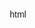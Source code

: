 html
<!DOCTYPE html>
<html lang="en">
<head>
    <meta charset="UTF-8">
    <meta name="viewport" content="width=device-width, initial-scale=1.0">
    <title>Comprehensive Python Cheatsheet: Your Ultimate Python Guide</title>
    <meta name="description" content="Master Python with this comprehensive cheatsheet covering collections, types, syntax, system commands, data handling, advanced techniques, libraries, and multimedia. Learn Python fast!">
    <meta name="keywords" content="Python, cheatsheet, tutorial, reference, collections, types, syntax, libraries, data science, programming">
    <style>
        body {
            font-family: Arial, sans-serif;
            line-height: 1.6;
            margin: 20px;
        }

        h1, h2, h3 {
            color: #333;
        }

        ul {
            list-style-type: disc;
            margin-left: 20px;
        }

        code {
            font-family: monospace;
            background-color: #f4f4f4;
            padding: 2px 4px;
            border-radius: 3px;
        }

        a {
            color: #007bff;
            text-decoration: none;
        }

        a:hover {
            text-decoration: underline;
        }

        .key-features {
            margin-bottom: 20px;
        }

        .section {
            margin-bottom: 30px;
        }
    </style>
</head>
<body>

    <h1>Comprehensive Python Cheatsheet: Your Go-To Python Resource</h1>
    <p><strong>Unlock your Python potential with this all-encompassing cheatsheet.</strong> Access the original repository on GitHub: <a href="https://github.com/gto76/python-cheatsheet">gto76/python-cheatsheet</a></p>

    <div class="key-features">
        <h2>Key Features</h2>
        <ul>
            <li><strong>Comprehensive Coverage:</strong> Includes collections, types, syntax, system commands, data handling, advanced techniques, libraries, and multimedia.</li>
            <li><strong>Easy-to-Read Format:</strong> Organized with clear headings, bullet points, and code examples for quick understanding.</li>
            <li><strong>SEO-Optimized:</strong> Targeted keywords and descriptions to improve searchability.</li>
            <li><strong>Practical Examples:</strong> Illustrates concepts with real-world use cases.</li>
            <li><strong>Up-to-Date:</strong>  Maintained and updated to reflect the latest Python features.</li>
        </ul>
    </div>

    <div class="section">
        <h2>1. Collections</h2>
        <ul>
            <li><a href="#list">List</a> </li>
            <li><a href="#dictionary">Dictionary</a></li>
            <li><a href="#set">Set</a></li>
            <li><a href="#tuple">Tuple</a></li>
            <li><a href="#range">Range</a></li>
            <li><a href="#enumerate">Enumerate</a></li>
            <li><a href="#iterator">Iterator</a></li>
            <li><a href="#generator">Generator</a></li>
        </ul>
    </div>

    <div class="section">
        <h2>2. Types</h2>
        <ul>
            <li><a href="#type">Type</a></li>
            <li><a href="#string">String</a></li>
            <li><a href="#regex">Regular Expression (Regex)</a></li>
            <li><a href="#format">Format</a></li>
            <li><a href="#numbers">Numbers</a></li>
            <li><a href="#combinatorics">Combinatorics</a></li>
            <li><a href="#datetime">Datetime</a></li>
        </ul>
    </div>

    <div class="section">
        <h2>3. Syntax</h2>
        <ul>
            <li><a href="#function">Function</a></li>
            <li><a href="#inline">Inline</a></li>
            <li><a href="#imports">Imports</a></li>
            <li><a href="#decorator">Decorator</a></li>
            <li><a href="#class">Class</a></li>
            <li><a href="#duck-types">Duck Types</a></li>
            <li><a href="#enum">Enum</a></li>
            <li><a href="#exceptions">Exceptions</a></li>
        </ul>
    </div>

    <div class="section">
        <h2>4. System</h2>
        <ul>
            <li><a href="#exit">Exit</a></li>
            <li><a href="#print">Print</a></li>
            <li><a href="#input">Input</a></li>
            <li><a href="#command-line-arguments">Command Line Arguments</a></li>
            <li><a href="#open">Open</a></li>
            <li><a href="#paths">Paths</a></li>
            <li><a href="#os-commands">OS Commands</a></li>
        </ul>
    </div>

    <div class="section">
        <h2>5. Data</h2>
        <ul>
            <li><a href="#json">JSON</a></li>
            <li><a href="#pickle">Pickle</a></li>
            <li><a href="#csv">CSV</a></li>
            <li><a href="#sqlite">SQLite</a></li>
            <li><a href="#bytes">Bytes</a></li>
            <li><a href="#struct">Struct</a></li>
            <li><a href="#array">Array</a></li>
            <li><a href="#memory-view">Memory View</a></li>
            <li><a href="#deque">Deque</a></li>
        </ul>
    </div>

    <div class="section">
        <h2>6. Advanced</h2>
        <ul>
            <li><a href="#operator">Operator</a></li>
            <li><a href="#match-statement">Match Statement</a></li>
            <li><a href="#logging">Logging</a></li>
            <li><a href="#introspection">Introspection</a></li>
            <li><a href="#threading">Threading</a></li>
            <li><a href="#coroutines">Coroutines</a></li>
        </ul>
    </div>

    <div class="section">
        <h2>7. Libraries</h2>
        <ul>
            <li><a href="#progress-bar">Progress Bar</a></li>
            <li><a href="#plot">Plot</a></li>
            <li><a href="#table">Table</a></li>
            <li><a href="#console-app">Console App</a></li>
            <li><a href="#gui-app">GUI App</a></li>
            <li><a href="#scraping">Scraping</a></li>
            <li><a href="#web-app">Web App</a></li>
            <li><a href="#profiling">Profiling</a></li>
        </ul>
    </div>

    <div class="section">
        <h2>8. Multimedia</h2>
        <ul>
            <li><a href="#numpy">NumPy</a></li>
            <li><a href="#image">Image</a></li>
            <li><a href="#animation">Animation</a></li>
            <li><a href="#audio">Audio</a></li>
            <li><a href="#synthesizer">Synthesizer</a></li>
            <li><a href="#pygame">Pygame</a></li>
            <li><a href="#pandas">Pandas</a></li>
            <li><a href="#plotly">Plotly</a></li>
        </ul>
    </div>

    <div class="section">
        <h2><a id="main"></a>Main</h2>
        <pre>
            <code class="language-python">
                if __name__ == '__main__':      # Skips next line if file was imported.
                    main()                      # Runs `def main(): ...` function.
            </code>
        </pre>
    </div>

    <div class="section">
        <h2><a id="list"></a>List</h2>
        <pre>
            <code class="language-python">
                <list> = [<el_1>, <el_2>, ...]  # Creates a list object. Also list(<collection>).
            </code>
        </pre>
        <pre>
            <code class="language-python">
                <el>   = <list>[index]          # First index is 0. Last -1. Allows assignments.
                <list> = <list>[<slice>]        # Also <list>[from_inclusive : to_exclusive : ±step].
            </code>
        </pre>
        <pre>
            <code class="language-python">
                <list>.append(<el>)             # Appends element to the end. Also <list> += [<el>].
                <list>.extend(<collection>)     # Appends elements to the end. Also <list> += <coll>.
            </code>
        </pre>
        <pre>
            <code class="language-python">
                <list>.sort()                   # Sorts the elements in ascending order.
                <list>.reverse()                # Reverses the order of list's elements.
                <list> = sorted(<collection>)   # Returns a new list with sorted elements.
                <iter> = reversed(<list>)       # Returns reversed iterator of elements.
            </code>
        </pre>
        <pre>
            <code class="language-python">
                <el>  = max(<collection>)       # Returns largest element. Also min(<el_1>, ...).
                <num> = sum(<collection>)       # Returns sum of elements. Also math.prod(<coll>).
            </code>
        </pre>
        <pre>
            <code class="language-python">
                elementwise_sum  = [sum(pair) for pair in zip(list_a, list_b)]
                sorted_by_second = sorted(<collection>, key=lambda el: el[1])
                sorted_by_both   = sorted(<collection>, key=lambda el: (el[1], el[0]))
                flatter_list     = list(itertools.chain.from_iterable(<list>))
            </code>
        </pre>
        <ul>
            <li><strong>For details about sort(), sorted(), min() and max() see <a href="#sortable">Sortable</a>.</strong></li>
            <li><strong>Module <a href="#operator">operator</a> has function itemgetter() that can replace listed <a href="#lambda">lambdas</a>.</strong></li>
            <li><strong>This text uses the term collection instead of iterable. For rationale see <a href="#collection">Collection</a>.</strong></li>
        </ul>
        <pre>
            <code class="language-python">
                <int> = len(<list>)             # Returns number of items. Also works on dict, set and string.
                <int> = <list>.count(<el>)      # Returns number of occurrences. Also `if <el> in <coll>: ...`.
                <int> = <list>.index(<el>)      # Returns index of the first occurrence or raises ValueError.
                <el>  = <list>.pop()            # Removes and returns item from the end or at index if passed.
                <list>.insert(<int>, <el>)      # Inserts item at passed index and moves the rest to the right.
                <list>.remove(<el>)             # Removes first occurrence of the item or raises ValueError.
                <list>.clear()                  # Removes all list's items. Also works on dictionary and set.
            </code>
        </pre>
    </div>

    <div class="section">
        <h2><a id="dictionary"></a>Dictionary</h2>
        <pre>
            <code class="language-python">
                <dict> = {key_1: val_1, key_2: val_2, ...}      # Use `<dict>[key]` to get or set the value.
            </code>
        </pre>
        <pre>
            <code class="language-python">
                <view> = <dict>.keys()                          # Collection of keys that reflects changes.
                <view> = <dict>.values()                        # Collection of values that reflects changes.
                <view> = <dict>.items()                         # Coll. of key-value tuples that reflects chgs.
            </code>
        </pre>
        <pre>
            <code class="language-python">
                value  = <dict>.get(key, default=None)          # Returns default argument if key is missing.
                value  = <dict>.setdefault(key, default=None)   # Returns and writes default if key is missing.
                <dict> = collections.defaultdict(<type>)        # Returns a dict with default value `<type>()`.
                <dict> = collections.defaultdict(lambda: 1)     # Returns a dict with default value 1.
            </code>
        </pre>
        <pre>
            <code class="language-python">
                <dict> = dict(<collection>)                     # Creates a dict from coll. of key-value pairs.
                <dict> = dict(zip(keys, values))                # Creates a dict from two collections.
                <dict> = dict.fromkeys(keys [, value])          # Creates a dict from collection of keys.
            </code>
        </pre>
        <pre>
            <code class="language-python">
                <dict>.update(<dict>)                           # Adds items. Replaces ones with matching keys.
                value = <dict>.pop(key)                         # Removes item or raises KeyError if missing.
                {k for k, v in <dict>.items() if v == value}    # Returns set of keys that point to the value.
                {k: v for k, v in <dict>.items() if k in keys}  # Filters the dictionary by specified keys.
            </code>
        </pre>
        <h3>Counter</h3>
        <pre>
            <code class="language-python">
                >>> from collections import Counter
                >>> counter = Counter(['blue', 'blue', 'blue', 'red', 'red'])
                >>> counter['yellow'] += 1
                >>> print(counter.most_common())
                [('blue', 3), ('red', 2), ('yellow', 1)]
            </code>
        </pre>
    </div>

    <div class="section">
        <h2><a id="set"></a>Set</h2>
        <pre>
            <code class="language-python">
                <set> = {<el_1>, <el_2>, ...}                   # Use `set()` for empty set.
            </code>
        </pre>
        <pre>
            <code class="language-python">
                <set>.add(<el>)                                 # Or: <set> |= {<el>}
                <set>.update(<collection> [, ...])              # Or: <set> |= <set>
            </code>
        </pre>
        <pre>
            <code class="language-python">
                <set>  = <set>.union(<coll.>)                   # Or: <set> | <set>
                <set>  = <set>.intersection(<coll.>)            # Or: <set> & <set>
                <set>  = <set>.difference(<coll.>)              # Or: <set> - <set>
                <set>  = <set>.symmetric_difference(<coll.>)    # Or: <set> ^ <set>
                <bool> = <set>.issubset(<coll.>)                # Or: <set> <= <set>
                <bool> = <set>.issuperset(<coll.>)              # Or: <set> >= <set>
            </code>
        </pre>
        <pre>
            <code class="language-python">
                <el> = <set>.pop()                              # Raises KeyError if empty.
                <set>.remove(<el>)                              # Raises KeyError if missing.
                <set>.discard(<el>)                             # Doesn't raise an error.
            </code>
        </pre>
        <h3>Frozen Set</h3>
        <ul>
            <li><strong>Is immutable and hashable.</strong></li>
            <li><strong>That means it can be used as a key in a dictionary or as an element in a set.</strong></li>
        </ul>
        <pre>
            <code class="language-python">
                <frozenset> = frozenset(<collection>)
            </code>
        </pre>
    </div>

    <div class="section">
        <h2><a id="tuple"></a>Tuple</h2>
        <p><strong>Tuple is an immutable and hashable list.</strong></p>
        <pre>
            <code class="language-python">
                <tuple> = ()                               # Empty tuple.
                <tuple> = (<el>,)                          # Or: <el>,
                <tuple> = (<el_1>, <el_2> [, ...])         # Or: <el_1>, <el_2> [, ...]
            </code>
        </pre>
        <h3>Named Tuple</h3>
        <p><strong>Tuple's subclass with named elements.</strong></p>
        <pre>
            <code class="language-python">
                >>> from collections import namedtuple
                >>> Point = namedtuple('Point', 'x y')
                >>> p = Point(1, y=2)
                >>> print(p)
                Point(x=1, y=2)
                >>> p.x, p[1]
                (1, 2)
            </code>
        </pre>
    </div>

    <div class="section">
        <h2><a id="range"></a>Range</h2>
        <p><strong>Immutable and hashable sequence of integers.</strong></p>
        <pre>
            <code class="language-python">
                <range> = range(stop)                      # I.e. range(to_exclusive).
                <range> = range(start, stop)               # I.e. range(from_inclusive, to_exclusive).
                <range> = range(start, stop, ±step)        # I.e. range(from_inclusive, to_exclusive, ±step).
            </code>
        </pre>
        <pre>
            <code class="language-python">
                >>> [i for i in range(3)]
                [0, 1, 2]
            </code>
        </pre>
    </div>

    <div class="section">
        <h2><a id="enumerate"></a>Enumerate</h2>
        <pre>
            <code class="language-python">
                for i, el in enumerate(<coll>, start=0):   # Returns next element and its index on each pass.
                    ...
            </code>
        </pre>
    </div>

    <div class="section">
        <h2><a id="iterator"></a>Iterator</h2>
        <p><strong>Potentially endless stream of elements.</strong></p>
        <pre>
            <code class="language-python">
                <iter> = iter(<collection>)                # `iter(<iter>)` returns unmodified iterator.
                <iter> = iter(<function>, to_exclusive)    # A sequence of return values until 'to_exclusive'.
                <el>   = next(<iter> [, default])          # Raises StopIteration or returns 'default' on end.
                <list> = list(<iter>)                      # Returns a list of iterator's remaining elements.
            </code>
        </pre>
        <h3>Itertools</h3>
        <pre>
            <code class="language-python">
                import itertools as it
            </code>
        </pre>
        <pre>
            <code class="language-python">
                <iter> = it.count(start=0, step=1)         # Returns updated value endlessly. Accepts floats.
                <iter> = it.repeat(<el> [, times])         # Returns element endlessly or 'times' times.
                <iter> = it.cycle(<collection>)            # Repeats the passed sequence of elements endlessly.
            </code>
        </pre>
        <pre>
            <code class="language-python">
                <iter> = it.chain(<coll>, <coll> [, ...])  # Empties collections in order (only figuratively).
                <iter> = it.chain.from_iterable(<coll>)    # Empties collections inside a collection in order.
            </code>
        </pre>
        <pre>
            <code class="language-python">
                <iter> = it.islice(<coll>, to_exclusive)   # Only returns first 'to_exclusive' elements.
                <iter> = it.islice(<coll>, from_inc, …)    # `to_exclusive, +step_size`. Indices can be None.
            </code>
        </pre>
    </div>

    <div class="section">
        <h2><a id="generator"></a>Generator</h2>
        <ul>
            <li><strong>Any function that contains a yield statement returns a generator.</strong></li>
            <li><strong>Generators and iterators are interchangeable.</strong></li>
        </ul>
        <pre>
            <code class="language-python">
                def count(start, step):
                    while True:
                        yield start
                        start += step
            </code>
        </pre>
        <pre>
            <code class="language-python">
                >>> counter = count(10, 2)
                >>> next(counter), next(counter), next(counter)
                (10, 12, 14)
            </code>
        </pre>
    </div>

    <div class="section">
        <h2><a id="type"></a>Type</h2>
        <ul>
            <li><strong>Everything is an object.</strong></li>
            <li><strong>Every object has a type.</strong></li>
            <li><strong>Type and class are synonymous.</strong></li>
        </ul>
        <pre>
            <code class="language-python">
                <type> = type(<el>)                          # Or: <el>.__class__
                <bool> = isinstance(<el>, <type>)            # Or: issubclass(type(<el>), <type>)
            </code>
        </pre>
        <pre>
            <code class="language-python">
                >>> type('a'), 'a'.__class__, str
                (<class 'str'>, <class 'str'>, <class 'str'>)
            </code>
        </pre>
        <h4>Some types do not have built-in names, so they must be imported:</h4>
        <pre>
            <code class="language-python">
                from types import FunctionType, MethodType, LambdaType, GeneratorType, ModuleType
            </code>
        </pre>
        <h3>Abstract Base Classes</h3>
        <p><strong>Each abstract base class specifies a set of virtual subclasses. These classes are then recognized by isinstance() and issubclass() as subclasses of the ABC, although they are really not. ABC can also manually decide whether or not a specific class is its virtual subclass, usually based on which methods the class has implemented. For instance, Iterable ABC looks for method iter(), while Collection ABC looks for iter(), contains() and len().</strong></p>
        <pre>
            <code class="language-python">
                >>> from collections.abc import Iterable, Collection, Sequence
                >>> isinstance([1, 2, 3], Iterable)
                True
            </code>
        </pre>
        <pre>
            <code class="language-text">
                +------------------+------------+------------+------------+
                |                  |  Iterable  | Collection |  Sequence  |
                +------------------+------------+------------+------------+
                | list, range, str |    yes     |    yes     |    yes     |
                | dict, set        |    yes     |    yes     |            |
                | iter             |    yes     |            |            |
                +------------------+------------+------------+------------+
            </code>
        </pre>
        <pre>
            <code class="language-python">
                >>> from numbers import Number, Complex, Real, Rational, Integral
                >>> isinstance(123, Number)
                True
            </code>
        </pre>
        <pre>
            <code class="language-text">
                +--------------------+----------+----------+----------+----------+----------+
                |                    |  Number  |  Complex |   Real   | Rational | Integral |
                +--------------------+----------+----------+----------+----------+----------+
                | int                |   yes    |   yes    |   yes    |   yes    |   yes    |
                | fractions.Fraction |   yes    |   yes    |   yes    |   yes    |          |
                | float              |   yes    |   yes    |   yes    |          |          |
                | complex            |   yes    |   yes    |          |          |          |
                | decimal.Decimal    |   yes    |          |          |          |          |
                +--------------------+----------+----------+----------+----------+----------+
            </code>
        </pre>
    </div>

    <div class="section">
        <h2><a id="string"></a>String</h2>
        <p><strong>Immutable sequence of characters.</strong></p>
        <pre>
            <code class="language-python">
                <str>  = <str>.strip()                       # Strips all whitespace characters from both ends.
                <str>  = <str>.strip('<chars>')              # Strips passed characters. Also lstrip/rstrip().
            </code>
        </pre>
        <pre>
            <code class="language-python">
                <list> = <str>.split()                       # Splits on one or more whitespace characters.
                <list> = <str>.split(sep=None, maxsplit=-1)  # Splits on 'sep' string at most 'maxsplit' times.
                <list> = <str>.splitlines(keepends=False)    # On [\n\r\f\v\x1c-\x1e\x85\u2028\u2029] and \r\n.
                <str>  = <str>.join(<coll_of_strings>)       # Joins elements by using string as a separator.
            </code>
        </pre>
        <pre>
            <code class="language-python">
                <bool> = <sub_str> in <str>                  # Checks if string contains the substring.
                <bool> = <str>.startswith(<sub_str>)         # Pass tuple of strings for multiple options.
                <int>  = <str>.find(<sub_str>)               # Returns start index of the first match or -1.
            </code>
        </pre>
        <pre>
            <code class="language-python">
                <str>  = <str>.lower()                       # Lowers the case. Also upper/capitalize/title().
                <str>  = <str>.casefold()                    # Same, but converts ẞ/ß to ss, Σ/ς to σ, etc.
                <str>  = <str>.replace(old, new [, count])   # Replaces 'old' with 'new' at most 'count' times.
                <str>  = <str>.translate(<table>)            # Use `str.maketrans(<dict>)` to generate table.
            </code>
        </pre>
        <pre>
            <code class="language-python">
                <str>  = chr(<int>)                          # Converts passed integer to Unicode character.
                <int>  = ord(<str>)                          # Converts passed Unicode character to integer.
            </code>
        </pre>
        <ul>
            <li><strong>Use `'unicodedata.normalize("NFC", <str>)'` on strings like `'Motörhead'` before comparing them to other strings, because `'ö'` can be stored as one or two characters.</strong></li>
            <li><strong>`'NFC'` converts such characters to a single character, while `'NFD'` converts them to two.</strong></li>
        </ul>
        <h3>Property Methods</h3>
        <pre>
            <code class="language-python">
                <bool> = <str>.isdecimal()                   # Checks for [0-9]. Also [०-९] and [٠-٩].
                <bool> = <str>.isdigit()                     # Checks for [²³¹…] and isdecimal().
                <bool> = <str>.isnumeric()                   # Checks for [¼½¾…], [零〇一…] and isdigit().
                <bool> = <str>.isalnum()                     # Checks for [a-zA-Z…] and isnumeric().
                <bool> = <str>.isprintable()                 # Checks for [ !#$%…] and isalnum().
                <bool> = <str>.isspace()                     # Checks for [ \t\n\r\f\v\x1c-\x1f\x85…].
            </code>
        </pre>
    </div>

    <div class="section">
        <h2><a id="regex"></a>Regex</h2>
        <p><strong>Functions for regular expression matching.</strong></p>
        <pre>
            <code class="language-python">
                import re
                <str>   = re.sub(r'<regex>', new, text, count=0)  # Substitutes all occurrences with 'new'.
                <list>  = re.findall(r'<regex>', text)            # Returns all occurrences of the pattern.
                <list>  = re.split(r'<regex>', text, maxsplit=0)  # Add brackets around regex to keep matches.
                <Match> = re.search(r'<regex>', text)             # First occurrence of the pattern or None.
                <Match> = re.match(r'<regex>', text)              # Searches only at the beginning of the text.
                <iter>  = re.finditer(r'<regex>', text)           # Returns all occurrences as Match objects.
            </code>
        </pre>
        <ul>
            <li><strong>Raw string literals do not interpret escape sequences, thus enabling us to use regex-specific escape sequences that cause SyntaxWarning in normal string literals (since 3.12).</strong></li>
            <li><strong>Argument 'new' of re.sub() can be a function that accepts Match object and returns a str.</strong></li>
            <li><strong>Argument `'flags=re.IGNORECASE'` can be used with all listed regex functions.</strong></li>
            <li><strong>Argument `'flags=re.MULTILINE'` makes `'^'` and `'$'` match the start/end of each line.</strong></li>
            <li><strong>Argument `'flags=re.DOTALL'` makes `'.'` also accept the `'\n'` (besides all other chars).</strong></li>
            <li><strong>`'re.compile(<regex>)'` returns a Pattern object with methods sub(), findall(), etc.</strong></li>
        </ul>
        <h3>Match Object</h3>
        <pre>
            <code class="language-python">
                <str>   = <Match>.group()                         # Returns the whole match. Also group(0).
                <str>   = <Match>.group(1)                        # Returns part inside the first brackets.
                <tuple> = <Match>.groups()                        # Returns all bracketed parts as strings.
                <int>   = <Match>.start()                         # Returns start index of the whole match.
                <int>   = <Match>.end()                           # Returns its exclusive end index.
            </code>
        </pre>
        <h3>Special Sequences</h3>
        <pre>
            <code class="language-python">
                '\d' == '[0-9]'                                   # Also [०-९…]. Matches a decimal character.
                '\w' == '[a-zA-Z0-9_]'                            # Also [ª²³…]. Matches an alphanumeric or _.
                '\s' == '[ \t\n\r\f\v]'                           # Also [\x1c-\x1f…]. Matches a whitespace.
            </code>
        </pre>
        <ul>
            <li><strong>By default, decimal characters and alphanumerics from all alphabets are matched unless `'flags=re.ASCII'` is used. It restricts special sequence matches to the first 128 Unicode characters and also prevents `'\s'` from accepting `'\x1c'`, `'\x1d'`, `'\x1e'` and `'\x1f'` (non-printable characters that divide text into files, tables, rows and fields, respectively).</strong></li>
            <li><strong>Use a capital letter for negation (all non-ASCII characters will be matched when used in combination with ASCII flag).</strong></li>
        </ul>
    </div>

    <div class="section">
        <h2><a id="format"></a>Format</h2>
        <pre>
            <code class="language-python">
                <str> = f'{<el_1>}, {<el_2>}'            # Curly braces can also contain expressions.
                <str> = '{}, {}'.format(<el_1>, <el_2>)  # Same as '{0}, {a}'.format(<el_1>, a=<el_2>).
                <str> = '%s, %s' % (<el_1>, <el_2>)      # Redundant and inferior C-style formatting.
            </code>
        </pre>
        <h3>Example</h3>
        <pre>
            <code class="language-python">
                >>> Person = collections.namedtuple('Person', 'name height')
                >>> person = Person('Jean-Luc', 187)
                >>> f'{person.name} is {person.height / 100} meters tall.'
                'Jean-Luc is 1.87 meters tall.'
            </code>
        </pre>
        <h3>General Options</h3>
        <pre>
            <code class="language-python">
                {<el>:<10}                               # '<el>      '
                {<el>:^10}                               # '   <el>   '
                {<el>:>10}                               # '      <el>'
                {<el>:.<10}                              # '<el>......'
                {<el>:0}                                 # '<el>'
            </code>
        </pre>
        <ul>
            <li><strong>Objects are rendered by calling the `'format(<el>, "<options>")'` function.</strong></li>
            <li><strong>Options inside curly braces can be generated dynamically: `f'{<el>:{<str/int>}[…]}'`.</strong></li>
            <li><strong>Adding `'='` to the expression prepends it to the output: `f'{1+1=}'` returns `'1+1=2'`.</strong></li>
            <li><strong>Adding `'!r'` to the expression converts object to string by calling its [repr()](#class) method.</strong></li>
        </ul>
        <h3>Strings</h3>
        <pre>
            <code class="language-python">
                {'abcde':10}                             # 'abcde     '
                {'abcde':10.3}                           # 'abc       '
                {'abcde':.3}                             # 'abc'
                {'abcde'!r:10}                           # "'abcde'   "
            </code>
        </pre>
        <h3>Numbers</h3>
        <pre>
            <code class="language-python">
                {123456:10}                              # '    123456'
                {123456:10,}                             # '   123,456'
                {123456:10_}                             # '   123_456'
                {123456:+10}                             # '   +123456'
                {123456:=+10}                            # '+   123456'
                {123456: }                               # ' 123456'
                {-123456: }                              # '-123456'
            </code>
        </pre>
        <h3>Floats</h3>
        <pre>
            <code class="language-python">
                {1.23456:10.3}                           # '      1.23'
                {1.23456:10.3f}                          # '     1.235'
                {1.23456:10.3e}                          # ' 1.235e+00'
                {1.23456:10.3%}                          # '  123.456%'
            </code>
        </pre>
        <h4>Comparison of presentation types:</h4>
        <pre>
            <code class